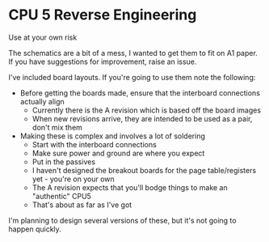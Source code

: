 # CPU 5 Reverse Engineering

Use at your own risk

The schematics are a bit of a mess, I wanted to get them to fit on A1 paper. If you have suggestions for
improvement, raise an issue.

I've included board layouts. If you're going to use them note the following:
* Before getting the boards made, ensure that the interboard connections actually align
    * Currently there is the A revision which is based off the board images
    * When new revisions arrive, they are intended to be used as a pair, don't mix them
* Making these is complex and involves a lot of soldering
    * Start with the interboard connections
    * Make sure power and ground are where you expect
    * Put in the passives
    * I haven't designed the breakout boards for the page table/registers yet - you're on your own
    * The A revision expects that you'll bodge things to make an "authentic" CPU5
    * That's about as far as I've got

I'm planning to design several versions of these, but it's not going to happen quickly.
